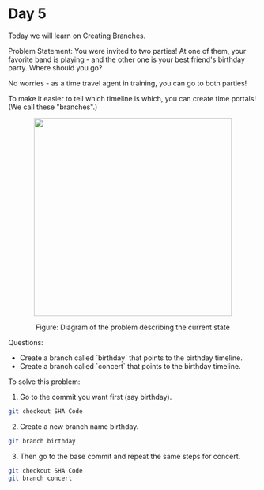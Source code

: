 # Day 5

Today we will learn on Creating Branches.

Problem Statement: 
You were invited to two parties! At one of them, your favorite band is playing - and the other one is your best friend's birthday party.
Where should you go? 

No worries - as a time travel agent in training, you can go to both parties! 

To make it easier to tell which timeline is which, you can create time portals! (We call these "branches".)

<div align="center">
  <img src="https://github.com/ArnabKumarRoy02/Learn-git/assets/86621483/b62a4fc8-d236-4fa2-afd5-3ec85d005b1e" width="400">
  <p>Figure: Diagram of the problem describing the current state</p>
</div>

Questions:
<ul>
  <li>Create a branch called `birthday` that points to the birthday timeline.</li>
  <li>Create a branch called `concert` that points to the birthday timeline.</li>
</ul>

To solve this problem: 
1. Go to the commit you want first (say birthday).
```bash
git checkout SHA Code
```

2. Create a new branch name birthday.
```bash
git branch birthday
```
3. Then go to the base commit and repeat the same steps for concert.
```bash
git checkout SHA Code
git branch concert
```
